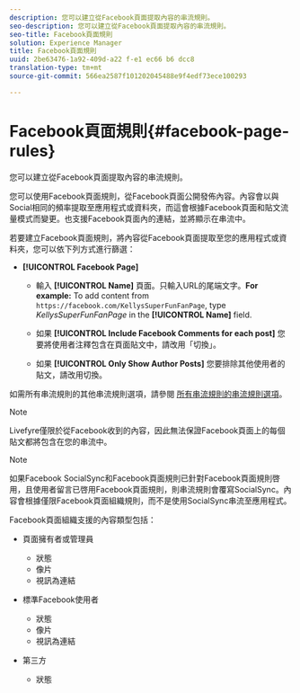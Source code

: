 ```yaml
---
description: 您可以建立從Facebook頁面提取內容的串流規則。
seo-description: 您可以建立從Facebook頁面提取內容的串流規則。
seo-title: Facebook頁面規則
solution: Experience Manager
title: Facebook頁面規則
uuid: 2be63476-1a92-409d-a22 f-e1 ec66 b6 dcc8
translation-type: tm+mt
source-git-commit: 566ea2587f101202045488e9f4edf73ece100293

---
```



# Facebook頁面規則{#facebook-page-rules}

您可以建立從Facebook頁面提取內容的串流規則。

您可以使用Facebook頁面規則，從Facebook頁面公開發佈內容。內容會以與Social相同的頻率提取至應用程式或資料夾，而這會根據Facebook頁面和貼文流量模式而變更。也支援Facebook頁面內的連結，並將顯示在串流中。

若要建立Facebook頁面規則，將內容從Facebook頁面提取至您的應用程式或資料夾，您可以依下列方式進行篩選：

* **[!UICONTROL Facebook Page]**

   * 輸入 **[!UICONTROL Name]** 頁面。只輸入URL的尾端文字。**For example:** To add content from `https://facebook.com/KellysSuperFunFanPage`, type *KellysSuperFunFanPage* in the **[!UICONTROL Name]** field.

   * 如果 **[!UICONTROL Include Facebook Comments for each post]** 您要將使用者注釋包含在頁面貼文中，請改用「切換」。
   * 如果 **[!UICONTROL Only Show Author Posts]** 您要排除其他使用者的貼文，請改用切換。

如需所有串流規則的其他串流規則選項，請參閱 [所有串流規則的串流規則選項](../c-streams/c-stream-rule-options-for-all-stream-rules.md#c_stream_rule_options_for_all_stream_rules)。

>[!NOTE]
>
>Livefyre僅限於從Facebook收到的內容，因此無法保證Facebook頁面上的每個貼文都將包含在您的串流中。

>[!NOTE]
>
>如果Facebook SocialSync和Facebook頁面規則已針對Facebook頁面規則啓用，且使用者留言已啓用Facebook頁面規則，則串流規則會覆寫SocialSync。內容會根據僅限Facebook頁面組織規則，而不是使用SocialSync串流至應用程式。

Facebook頁面組織支援的內容類型包括：

* 頁面擁有者或管理員

   * 狀態
   * 像片
   * 視訊為連結

* 標準Facebook使用者

   * 狀態
   * 像片
   * 視訊為連結

* 第三方

   * 狀態

